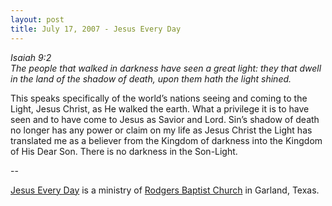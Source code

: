 ```yaml
---
layout: post
title: July 17, 2007 - Jesus Every Day
---
```


_Isaiah 9:2  
The people that walked in darkness have seen a great light: they
that dwell in the land of the shadow of death, upon them hath the
light shined._

This speaks specifically of the world&rsquo;s nations seeing and
coming to the Light, Jesus Christ, as He walked the earth. What a
privilege it is to have seen and to have come to Jesus as Savior and
Lord. Sin&rsquo;s shadow of death no longer has any power or claim on
my life as Jesus Christ the Light has translated me as a believer from
the Kingdom of darkness into the Kingdom of His Dear Son. There is no
darkness in the Son-Light.

 --

<a href=http://jesuseveryday.net>Jesus Every Day</a> is a ministry of <a href=http://rodgersbaptist.net>Rodgers Baptist Church</a> in Garland, Texas.
